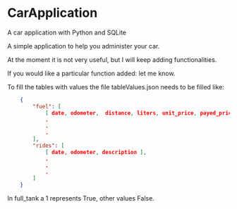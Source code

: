 # CarApplication
A car application with Python and SQLite

A simple application to help you administer your car.

At the moment it is not very useful, but I will keep adding functionalities.

If you would like a particular function added: let me know.

To fill the tables with values the file tableValues.json needs to be filled like:
```json
    {
        "fuel": [
            [ date, odometer,  distance, liters, unit_price, payed_price, full_tank ],
            .
            .
            .
        ],
        "rides": [
            [ date, odometer, description ],
            .
            .
            .
        ]
    }
```

In full_tank a 1 represents True, other values False.
